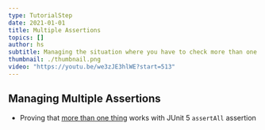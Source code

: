 ```yaml
---
type: TutorialStep
date: 2021-01-01
title: Multiple Assertions
topics: []
author: hs
subtitle: Managing the situation where you have to check more than one assertion.
thumbnail: ./thumbnail.png
video: "https://youtu.be/we3zJE3hlWE?start=513"
---
```


## Managing Multiple Assertions

- Proving that [more than one thing](https://junit.org/junit5/docs/current/user-guide/#writing-tests-assertions) works with JUnit 5 `assertAll` assertion

